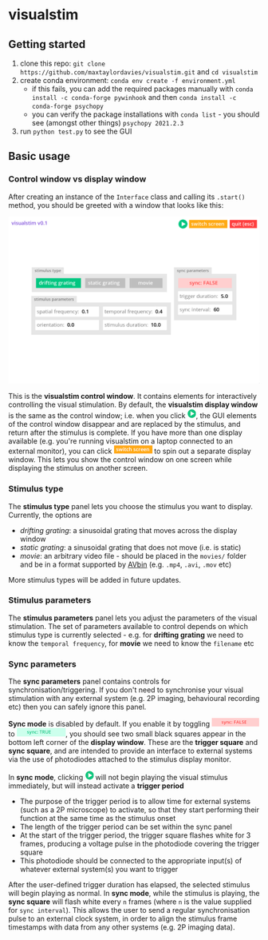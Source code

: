 # visualstim

## Getting started

1. clone this repo: `git clone https://github.com/maxtaylordavies/visualstim.git` and `cd visualstim`
2. create conda environment: `conda env create -f environment.yml`
   - if this fails, you can add the required packages manually with `conda install -c conda-forge pywinhook` and then `conda install -c conda-forge psychopy`
   - you can verify the package installations with `conda list` - you should see (amongst other things) `psychopy 2021.2.3`
3. run `python test.py` to see the GUI

## Basic usage

### Control window vs display window

After creating an instance of the `Interface` class and calling its `.start()` method, you should be greeted with a window that looks like this:

![screenshot of the visualstim GUI](./screenshots/v0.1/main-view.png)

This is the **visualstim control window**. It contains elements for interactively controlling the visual stimulation. By default, the **visualstim display window** is the same as the control window; i.e. when you click ![play](./screenshots/v0.1/play.png), the GUI elements of the control window disappear and are replaced by the stimulus, and return after the stimulus is complete. If you have more than one display available (e.g. you're running visualstim on a laptop connected to an external monitor), you can click ![switch screen](./screenshots/v0.1/switch-screen.png) to spin out a separate display window. This lets you show the control window on one screen while displaying the stimulus on another screen.

### Stimulus type

The **stimulus type** panel lets you choose the stimulus you want to display. Currently, the options are

- _drifting grating_: a sinusoidal grating that moves across the display window
- _static grating_: a sinusoidal grating that does not move (i.e. is static)
- _movie_: an arbitrary video file - should be placed in the `movies/` folder and be in a format supported by [AVbin](https://avbin.github.io/docs/) (e.g. `.mp4`, `.avi`, `.mov` etc)

More stimulus types will be added in future updates.

### Stimulus parameters

The **stimulus parameters** panel lets you adjust the parameters of the visual stimulation. The set of parameters available to control depends on which stimulus type is currently selected - e.g. for **drifting grating** we need to know the `temporal frequency`, for **movie** we need to know the `filename` etc

### Sync parameters

The **sync parameters** panel contains controls for synchronisation/triggering. If you don't need to synchronise your visual stimulation with any external system (e.g. 2P imaging, behavioural recording etc) then you can safely ignore this panel.

**Sync mode** is disabled by default. If you enable it by toggling ![sync: FALSE](./screenshots/v0.1/sync-false.png) to ![sync: TRUE](./screenshots/v0.1/sync-true.png), you should see two small black squares appear in the bottom left corner of the **display window**. These are the **trigger square** and **sync square**, and are intended to provide an interface to external systems via the use of photodiodes attached to the stimulus display monitor.

In **sync mode**, clicking ![play](./screenshots/v0.1/play.png) will not begin playing the visual stimulus immediately, but will instead activate a **trigger period**

- The purpose of the trigger period is to allow time for external systems (such as a 2P microscope) to activate, so that they start performing their function at the same time as the stimulus onset
- The length of the trigger period can be set within the sync panel
- At the start of the trigger period, the trigger square flashes white for 3 frames, producing a voltage pulse in the photodiode covering the trigger square
- This photodiode should be connected to the appropriate input(s) of whatever external system(s) you want to trigger

After the user-defined trigger duration has elapsed, the selected stimulus will begin playing as normal. In **sync mode**, while the stimulus is playing, the **sync square** will flash white every `n` frames (where `n` is the value supplied for `sync interval`). This allows the user to send a regular synchronisation pulse to an external clock system, in order to align the stimulus frame timestamps with data from any other systems (e.g. 2P imaging data).
